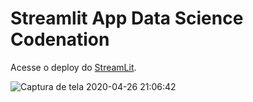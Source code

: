 # **Streamlit App Data Science Codenation**

Acesse o deploy do [StreamLit](https://streamlit-app-codenation.herokuapp.com/).


![Captura de tela 2020-04-26 21:06:42](https://user-images.githubusercontent.com/52939036/80323557-891e5500-8802-11ea-82d2-2bb87781d026.png)

